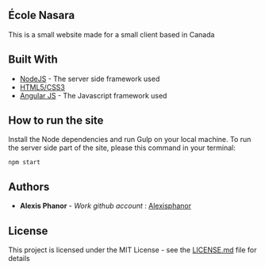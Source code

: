 ## École Nasara

This is a small website made for a small client based in Canada

## Built With

* [NodeJS](https://nodejs.org/) - The server side framework used
* [HTML5/CSS3](https://www.w3schools.com/html/html5_intro.asp/)
* [Angular JS](https://angularjs.org/) - The Javascript framework used

## How to run the site

Install the Node dependencies and run Gulp on your local machine. To run the server side part of the site, please this command in your terminal:

```
npm start
```

## Authors

* **Alexis Phanor** - *Work github account* : [Alexisphanor](https://github.com/alexisphanor)

## License

This project is licensed under the MIT License - see the [LICENSE.md](LICENSE.md) file for details

